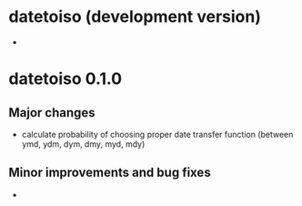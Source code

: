 # datetoiso (development version)

* 
# datetoiso 0.1.0

## Major changes

* calculate probability of choosing proper date transfer function (between ymd, ydm, dym, dmy, myd, mdy)

## Minor improvements and bug fixes

* 
